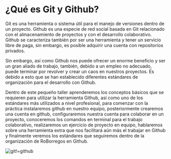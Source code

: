 # ¿Qué es Git y Github?

Git es una herramienta o sistema útil para el manejo de versiones dentro de un proyecto. Github es una especie
de red social basada en Git relacionado con el almacenamiento de proyectos y con el desarrollo colaborativo.
Github se caracteriza también por ser una herramienta y tener un servicio libre de paga, sin embargo, es posible
adquirir una cuenta con repositorios privados.

Sin embargo, así como Github nos puede ofrecer un enorme beneficio y ser un gran aliado de trabajo, también,
debido a un empleo no adecuado, puede terminar por revolver y crear un caos en nuestros proyectos.
Es debido a esto que se han establecido diferentes estándares de organización para el desarrollo con Github.

Dentro de este pequeño taller aprenderemos los conceptos básicos que se requieren para utilizar la herramienta
Github, así como uno de los estándares más utilizados a nivel profesional, para comenzar con la práctica instalaremos
github en nuestro equipo, posteriormente crearemos una cuenta en github, configuraremos nuestra cuenta para colaborar
en un proyecto, conoceremos los comandos en terminal para el trabajo colaborativo, realizaremos un ejercicio de
proyecto en equipo, hablaremos sobre una herramienta extra que nos facilitará aún más el trabajar en Github y
finalmente veremos los estándares que seguiremos dentro de la organización de RoBorregos en Github.

![git!=github](http://1.bp.blogspot.com/-WY2YpNr3W6g/UY6tZAc-H3I/AAAAAAAABLY/xJ9x3wIY8V8/s800/Github2.png)
